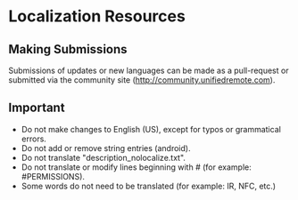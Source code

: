 # Localization Resources

## Making Submissions
Submissions of updates or new languages can be made as a pull-request or submitted via the community site (http://community.unifiedremote.com).

## Important
* Do not make changes to English (US), except for typos or grammatical errors.
* Do not add or remove string entries (android).
* Do not translate "description_nolocalize.txt".
* Do not translate or modify lines beginning with # (for example: #PERMISSIONS).
* Some words do not need to be translated (for example: IR, NFC, etc.)
